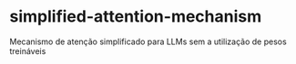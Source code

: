 # simplified-attention-mechanism
Mecanismo de atenção simplificado para LLMs sem a utilização de pesos treináveis
